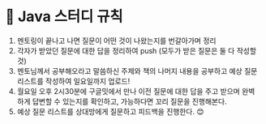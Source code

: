 # 📑 Java 스터디 규칙

1. 멘토링이 끝나고 나면 질문이 어떤 것이 나왔는지를 번갈아가며 정리
2. 각자가 받았던 질문에 대한 답을 정리하여 push (모두가 받은 질문은 둘 다 작성할 것)
3. 멘토님께서 공부해오라고 말씀하신 주제와 책의 나머지 내용을 공부하고 예상 질문 리스트를 작성하여 일요일까지 업로드!
4. 월요일 오후 2시30분에 구글밋에서 만나 이전 질문에 대한 답을 주고 받으며 완벽하게 답변할 수 있는지를 확인하고, 가능하다면 꼬리 질문을 진행해본다.
5. 예상 질문 리스트를 상대방에게 질문하고 피드백을 진행한다. 😊
